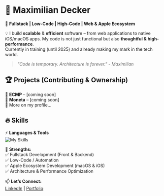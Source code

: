 # 🚀 Maximilian Decker  

🎯 **Fullstack | Low-Code | High-Code | Web & Apple Ecosystem**  

💡 I build **scalable** & **efficient** software – from web applications to native iOS/macOS apps. My code is not just functional but also **thoughtful & high-performance**.  
Currently in training (until 2025) and already making my mark in the tech world.  

> *"Code is temporary. Architecture is forever." - Maximilian*  

## 🏆 Projects (Contributing & Ownership)  
🔹 **ECMP** – [coming soon]  
🔹 **Moneta** – [coming soon]  
🔹 More on my profile...  

## 🔥 Skills  
⚡ **Languages & Tools**  
![My Skills](https://skillicons.dev/icons?i=cs,js,ts,java,py,swift,go,html&perline=4)  

📌 **Strengths:**  
✅ Fullstack Development (Front & Backend)  
✅ Low-Code / Automation  
✅ Apple Ecosystem Development (macOS & iOS)  
✅ Architecture & Performance Optimization  

📫 **Let’s Connect:**  
[LinkedIn](https://www.linkedin.com/in/maximilian-thomas-nic-decker-48ab54279/) | [Portfolio](https://maximilian-decker.com)  
